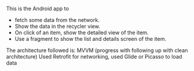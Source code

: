 This is the Android app to 
  - fetch some data from the network.
  - Show the data in the recycler view.
  - On click of an item, show the detailed view of the item.
  - Use a fragment to show the list and details screen of the item. 

The architecture followed is: MVVM (progress with following up with clean architecture)
Used Retrofit for networking, used Glide or Picasso to load data
